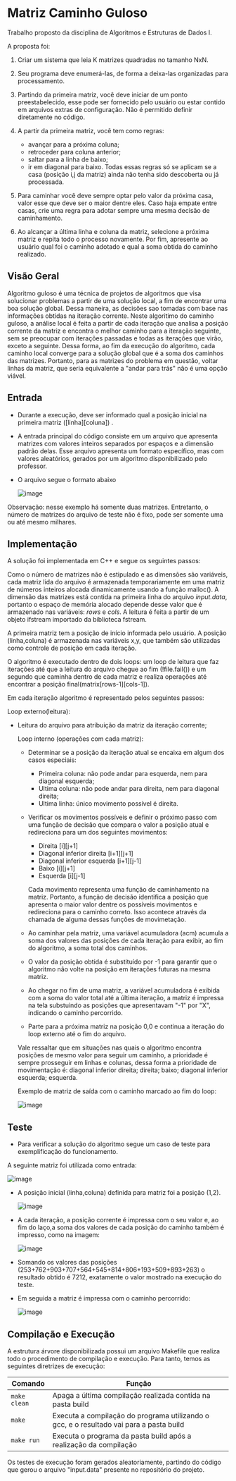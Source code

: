 # Matriz Caminho Guloso
Trabalho proposto da disciplina de Algoritmos e Estruturas de Dados I.

  A proposta foi: 

  1. Criar um sistema que leia K matrizes quadradas no tamanho NxN.
  
  2. Seu programa deve enumerá-las, de forma a deixa-las organizadas para processamento. 

  3. Partindo da primeira matriz, você deve iniciar de um ponto preestabelecido, esse pode ser fornecido pelo usuário ou estar contido em arquivos extras de   configuração. Não é permitido definir diretamente no código. 

  4. A partir da primeira matriz, você tem como regras: 
     * avançar para a próxima coluna; 
     * retroceder para coluna anterior;         
     *  saltar para a linha de   baixo; 
     * ir em diagonal para baixo. Todas  essas regras só se aplicam se a casa (posição i,j da matriz) ainda não tenha sido descoberta ou já           processada. 

  5. Para caminhar você deve sempre optar pelo valor da próxima casa, valor esse que deve ser o maior dentre eles. Caso haja empate entre casas, crie uma      regra para adotar sempre uma mesma decisão de caminhamento. 

  6. Ao alcançar a última linha e coluna da matriz, selecione a próxima matriz e repita todo o processo novamente. Por fim, apresente ao usuário qual foi o caminho adotado e qual a soma obtida do caminho realizado. 


## Visão Geral
Algoritmo guloso é uma técnica de projetos de algoritmos que visa solucionar problemas a partir de uma solução local, a fim de encontrar uma boa solução global. Dessa maneira, as decisões sao tomadas com base nas informações obtidas na iteração corrente. Neste algoritimo do caminho guloso, a análise local é feita a partir de cada iteração que analisa a posição corrente da matriz e encontra o melhor caminho para a iteração seguinte, sem se preocupar com iterações passadas e todas as iterações que virão, exceto a seguinte. Dessa forma, ao fim da execução do algoritmo, cada caminho local converge para a solução global que é a soma dos caminhos das matrizes. Portanto, para as matrizes do problema em questão, voltar linhas da matriz, que seria equivalente a "andar para trás" não é uma opção viável.

## Entrada
* Durante a execução, deve ser informado qual a posição inicial na primeira matriz ([linha][coluna]) .
* A entrada principal do código consiste em um arquivo que apresenta matrizes com valores inteiros separados por espaços e a dimensão padrão delas. Esse arquivo apresenta um formato específico, mas com valores aleatórios, gerados por um algoritmo disponibilizado pelo professor.


* O arquivo segue o formato abaixo

     ![image](https://user-images.githubusercontent.com/64996505/226121191-c0277b02-4034-4c2d-a01b-0a440e3e4904.png)

Observação: nesse exemplo há somente duas matrizes. Entretanto, o número de matrizes do arquivo de teste não é fixo, pode ser somente uma ou até mesmo milhares.

## Implementação
A solução foi implementada em C++ e segue os seguintes passos:

Como o número de matrizes não é estipulado e as dimensões são variáveis, cada matriz lida do arquivo é armazenada temporariamente em uma matriz de números inteiros alocada dinamicamente usando a função malloc(). A dimensão das matrizes está contida na primeira linha do arquivo *input.data*, portanto o espaço de memória alocado depende desse valor que é armazenado nas variáveis: *rows* e *cols*. A leitura é feita a partir de um objeto ifstream importado da biblioteca fstream.

A primeira matriz tem a posição de início informada pelo usuário. A posição (linha,coluna) é armazenada nas variáveis x,y, que também são utilizadas como controle de posição em cada iteração.

O algoritmo é executado dentro de dois loops: um loop de leitura que faz iterações até que a leitura do arquivo chegue ao fim (!file.fail()) e um segundo que caminha dentro de cada matriz e realiza operações até encontrar a posição final(matrix[rows-1][cols-1]).

Em cada iteração algoritmo é representado pelos seguintes passos:

  Loop externo(leitura):
  * Leitura do arquivo para atribuição da matriz da iteração corrente;

    Loop interno (operações com cada matriz):

    * Determinar se a posição da iteração atual se encaixa em algum dos casos especiais:
      * Primeira coluna: não pode andar para esquerda, nem para diagonal esquerda;
      * Ultima coluna: não pode andar para direita, nem para diagonal direita;
      * Ultima linha: único movimento possível é direita.
       
    * Verificar os movimentos possíveis e definir o próximo passo com uma função de decisão que compara o valor a posição atual e redireciona para um dos seguintes movimentos:
      * Direita [i][j+1]
      * Diagonal inferior direita [i+1][j+1]
      * Diagonal inferior esquerda [i+1][j-1]
      * Baixo [i][j+1]
      * Esquerda [i][j-1]
       
       Cada movimento representa uma função de caminhamento na matriz. Portanto, a função de decisão identifica a posição que apresenta o maior valor dentre os possíveis movimentos e redireciona para o caminho correto. Isso acontece através da chamada de alguma dessas funções de movimetação.
      
    * Ao caminhar pela matriz, uma variável acumuladora (acm) acumula a soma dos valores das posições de cada iteração para exibir, ao fim do algoritmo, a soma total dos caminhos.
    
    * O valor da posição obtida é substituído por -1 para garantir que o algoritmo não volte na posição em iterações futuras na mesma matriz.
    
    * Ao chegar no fim de uma matriz, a variável acumuladora é exibida com a soma do valor total até a última iteração, a matriz é impressa na tela substuindo as posições que apresentavam "-1" por "X", indicando o caminho percorrido.
    
    * Parte para a próxima matriz na posição 0,0 e continua a iteração do loop externo até o fim do arquivo.

    Vale ressaltar que em situações nas quais  o algoritmo encontra posições de mesmo valor para seguir um caminho, a prioridade é sempre prosseguir em linhas e colunas, dessa forma a prioridade de movimentação é: diagonal inferior direita; direita; baixo; diagonal inferior esquerda; esquerda.


    Exemplo de matriz de saída com o caminho marcado ao fim do loop:
    
      ![image](https://user-images.githubusercontent.com/64996505/226490194-b64609a6-e780-431a-92ab-70a339d192f7.png)


## Teste

* Para verificar a solução do algoritmo segue um caso de teste para exemplificação do funcionamento. 

A seguinte matriz foi utilizada como entrada:

  ![image](https://user-images.githubusercontent.com/64996505/227378383-dfb76215-4973-4e59-804f-84a76f11e852.png)

* A posição inicial (linha,coluna) definida para matriz foi a posição (1,2).

  ![image](https://user-images.githubusercontent.com/64996505/227378029-b2911f69-5ee4-499f-896f-615a51cde4b4.png)

* A cada iteração, a posição corrente é impressa com o seu valor e, ao fim do laço,a soma dos valores de cada posição do caminho também é impresso, como na imagem:

  ![image](https://user-images.githubusercontent.com/64996505/227378167-8bb2a2bd-56ac-4d28-a43f-23f23798daef.png)

* Somando os valores das posições (253+762+903+707+564+545+814+806+193+509+893+263) o resultado obtido é 7212, exatamente o valor mostrado na execução do teste.

* Em seguida a matriz é impressa com o caminho percorrido:

  ![image](https://user-images.githubusercontent.com/64996505/227378252-d4614bc9-36bc-426a-b4e8-daf6e539048e.png)


## Compilação e Execução

A estrutura árvore disponibilizada possui um arquivo Makefile que realiza todo o procedimento de compilação e execução. Para tanto, temos as seguintes diretrizes de execução:


| Comando                |  Função                                                                                           |                     
| -----------------------| ------------------------------------------------------------------------------------------------- |
|  `make clean`          | Apaga a última compilação realizada contida na pasta build                                        |
|  `make`                | Executa a compilação do programa utilizando o gcc, e o resultado vai para a pasta build           |
|  `make run`            | Executa o programa da pasta build após a realização da compilação                                 |

Os testes de execução foram gerados aleatoriamente, partindo do código que gerou o arquivo "input.data" presente no repositório do projeto.







